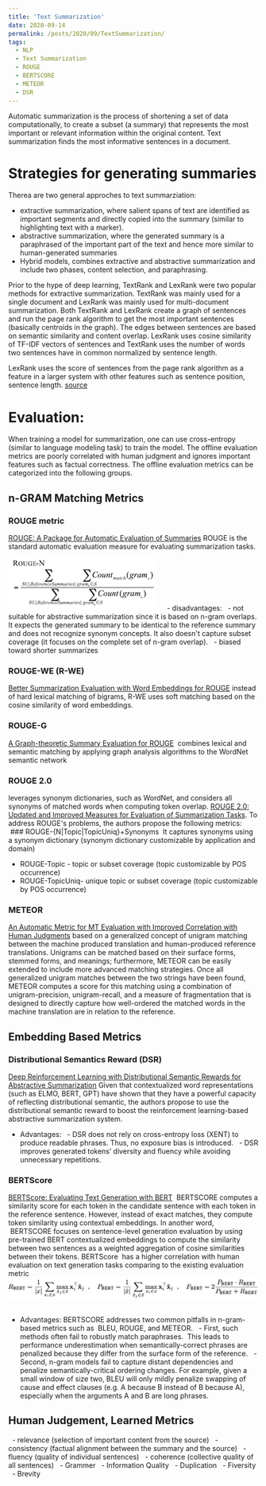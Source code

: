 ```yaml
---
title: 'Text Summarization'
date: 2020-09-14
permalink: /posts/2020/09/TextSummarization/
tags:
  - NLP
  - Text Summarization
  - ROUGE
  - BERTSCORE
  - METEOR 
  - DSR
---
```


Automatic summarization is the process of shortening a set of data computationally, to create a subset (a summary) that represents the most important or relevant information within the original content. Text summarization finds the most informative sentences in a document. 

# Strategies for generating summaries 
Therea are two general approches to text summarziation:
- extractive summarization, where salient spans of text are identified as important segments and directly copied into the summary (similar to highlighting text with a marker). 
- abstractive summarization, where the generated summary is a paraphrased of the important part of the text and hence more similar to human-generated summaries 
- Hybrid models, combines extractive and abstractive summarization and include two phases, content selection, and paraphrasing.

Prior to the hype of deep learning, TextRank and LexRank were two popular methods for extractive summarization. TextRank was mainly used for a single document
and LexRank was mainly used for multi-document summarization. Both TextRank and LexRank create a graph of sentences and run the page rank algorithm to get the most important sentences (basically centroids in the graph). The edges between sentences are based on semantic similarity and content overlap. 
LexRank uses cosine similarity of TF-IDF vectors of sentences and TextRank uses the number of words two sentences have in common normalized by sentence length.

LexRank uses the score of sentences from the page rank algorithm as a feature in a larger system with other features such as sentence position, sentence length. 
[source](https://en.wikipedia.org/wiki/Automatic_summarization)


# Evaluation:
When training a model for summarization, one can use cross-entropy (similar to language modeling task) to train the model. The offline evaluation metrics are poorly correlated with human judgment and ignores important features such as factual correctness. 
The offline evaluation metrics can be categorized into the following groups.
## n-GRAM Matching Metrics
### ROUGE metric
[ROUGE: A Package for Automatic Evaluation of Summaries](https://www.aclweb.org/anthology/W04-1013.pdf)
ROUGE is the standard automatic evaluation measure for evaluating summarization tasks. 

![pic](https://github.com/sanazbahargam/SanazBahargam.github.io/blob/master/images/ROUGEMetric.png?raw=true)
 
  - disadvantages:
  - not suitable for abstractive summarization since it is based on n-gram overlaps. It expects the generated summary to be identical to the reference summary and does not recognize synonym concepts. It also doesn't capture subset coverage (it focuses on the complete set of n-gram overlap).
  - biased toward shorter summarizes
### ROUGE-WE (R-WE)
[Better Summarization Evaluation with Word Embeddings for ROUGE](https://www.aclweb.org/anthology/D15-1222.pdf)
instead of hard lexical matching of bigrams, R-WE uses soft matching based on the cosine similarity of word embeddings.
### ROUGE-G
[A Graph-theoretic Summary Evaluation for ROUGE](https://www.aclweb.org/anthology/D18-1085.pdf)
 combines lexical and semantic matching by applying graph analysis algorithms to the
WordNet semantic network
### ROUGE 2.0  
leverages synonym dictionaries, such as WordNet, and considers all synonyms of matched words when computing token overlap. [ROUGE 2.0: Updated and Improved Measures for Evaluation of Summarization Tasks](https://arxiv.org/abs/1803.01937). To address ROUGE's problems, the authors propose the following metrics:
 ### ROUGE-{N|Topic|TopicUniq}+Synonyms 
 It captures synonyms using a synonym
dictionary (synonym dictionary customizable by application and domain)
- ROUGE-Topic - topic or subset coverage (topic customizable by POS occurrence)
- ROUGE-TopicUniq- unique topic or subset coverage (topic customizable by POS
occurrence)
### METEOR 
[An Automatic Metric for MT Evaluation with Improved Correlation with Human Judgments](https://www.cs.cmu.edu/~alavie/METEOR/pdf/Banerjee-Lavie-2005-METEOR.pdf) 
based on a generalized concept of unigram matching between the machine produced translation and human-produced
reference translations. Unigrams can be matched based on their surface forms, stemmed forms, and meanings; furthermore, METEOR can be easily extended to
include more advanced matching strategies. Once all generalized unigram matches between the two strings have
been found, METEOR computes a score for this matching using a combination of unigram-precision, unigram-recall, and a measure of fragmentation that is designed
to directly capture how well-ordered the matched words in the machine translation are in relation to the reference.

## Embedding Based Metrics
### Distributional Semantics Reward (DSR) 
[Deep Reinforcement Learning with Distributional Semantic Rewards for Abstractive Summarization](https://arxiv.org/abs/1909.00141)
Given that contextualized word representations (such as ELMO, BERT, GPT) have shown that they have a powerful capacity of reflecting distributional semantic, the authors propose to use the distributional semantic reward to boost the reinforcement learning-based abstractive summarization system.
 - Advantages: 
  - DSR does not rely on cross-entropy loss (XENT) to produce readable phrases. Thus, no exposure bias is introduced.
  - DSR improves generated tokens’ diversity and fluency while avoiding unnecessary repetitions.

<!--###  [Co-opNet: Cooperative Generator–Discriminator Networks for Abstractive Summarization with Narrative Flow](https://arxiv.org/abs/1907.01272) -->

### BERTScore
[BERTScore: Evaluating Text Generation with BERT](https://arxiv.org/abs/1904.09675)
 BERTSCORE computes a similarity score for each token in the candidate sentence with each token in the reference sentence. However, instead of exact matches, they compute token similarity using contextual embeddings. In another word,  BERTSCORE focuses on sentence-level generation evaluation
by using pre-trained BERT contextualized embeddings to compute the similarity between two sentences as a weighted aggregation of cosine similarities between their tokens. BERTScore  has a higher correlation with human evaluation on text generation
tasks comparing to the existing evaluation metric
![pic](https://github.com/sanazbahargam/SanazBahargam.github.io/blob/master/images/BERTScore.png?raw=true)
 
- Advantages: BERTSCORE addresses two common pitfalls in n-gram-based metrics such as  BLEU, ROUGE, and METEOR. 
  - First, such methods often fail to robustly match paraphrases.  This leads to performance underestimation when semantically-correct phrases are penalized because they differ from the surface form of the reference.
  - Second, n-gram models fail to capture distant dependencies and penalize semantically-critical ordering changes. For example, given a small window of size two, BLEU will only mildly penalize swapping of cause and effect clauses (e.g. A because B instead of B because A), especially when the arguments A and B are long phrases.
  
## Human Judgement, Learned Metrics
  - relevance (selection of important content from the source)
  - consistency (factual alignment between the summary and the source) 
  - fluency (quality of individual sentences)
  - coherence (collective quality of all sentences)
  - Grammer
  - Information Quality
  - Duplication
  - Fiversity
  - Brevity



<!-- When training we can use a combination of supervised learning and RL to directly optimize for brevity, duplication, diversity, etc-->


